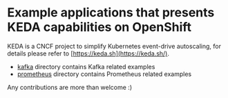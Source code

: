 # Example applications that presents KEDA capabilities on OpenShift

KEDA is a CNCF project to simplify Kubernetes event-drive autoscaling, for details please refer to [https://keda.sh](https://keda.sh/).

- [kafka](kafka) directory contains Kafka related examples
- [prometheus](prometheus) directory contains Prometheus related examples


Any contributions are more than welcome :)
